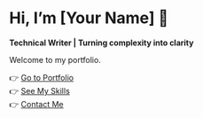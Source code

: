 # Hi, I’m [Your Name] 👋

**Technical Writer | Turning complexity into clarity**

Welcome to my portfolio.  

👉 [Go to Portfolio](portfolio.md)  
👉 [See My Skills](skills.md)  
👉 [Contact Me](contact.md)
